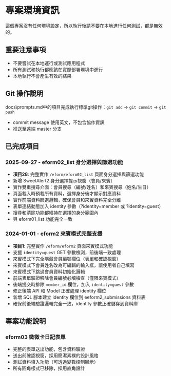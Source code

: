 # 專案環境資訊

這個專案沒有任何環境設定，所以執行後請不要在本地進行任何測試，都是無效的。

## 重要注意事項
- 不要嘗試在本地運行或測試應用程式
- 所有測試和執行都應該在實際部署環境中進行
- 本地執行不會產生有效的結果

## Git 操作說明

docs\prompts.md中的項目完成執行標準git操作：`git add` → `git commit` → `git push`
- commit message 使用英文，不包含協作資訊
- 推送至遠端 master 分支

## 已完成項目

### 2025-09-27 - eform02_list 身分選擇與篩選功能
- **項目28**: 完整實作 `/eform/eform02_list` 頁面身分選擇與篩選功能
- 新增 SweetAlert2 身分選擇提示視窗（會員/來賓）
- 實作雙重搜尋介面：會員搜尋（編號/姓名）和來賓搜尋（姓名/生日）
- 頁面載入時預載所有資料，選擇身分後才顯示對應資料
- 實作前端資料篩選邏輯，確保會員和來賓資料完全分離
- 表單連結動態加入 identity 參數（?identity=member 或 ?identity=guest）
- 搜尋和清除功能都維持在選擇的身分範圍內
- 與 eform01_list 功能完全一致

### 2024-01-01 - eform2 來賓模式完整支援
- **項目1**: 完整實作 `/eform/eform2` 頁面來賓模式功能
- 支援 `identity=guest` GET 參數檢測，前後端一致處理
- 來賓模式下完全隱藏會員編號欄位（表單和確認視窗）
- 來賓模式下會員姓名改為可編輯的輸入框，讓使用者自己填寫
- 來賓模式下跳過會員資料初始化邏輯
- 前端表單驗證移除會員編號必填檢查（僅限來賓模式）
- 後端提交時排除 `member_id` 欄位，加入 `identity=guest` 參數
- 修正後端 API 和 Model 正確處理 identity 欄位
- 新增 SQL 腳本建立 identity 欄位到 eeform2_submissions 資料表
- 確保前後端驗證邏輯完全一致，identity 參數正確儲存到資料庫

## 專案功能說明

### eform03 微微卡日記表單
- 完整的表單送出功能，包含資料驗證
- 送出前確認視窗，採用簡潔素樸的設計風格
- 測試資料填入功能（可透過變數控制顯示）
- 所有圓角樣式已移除，採用直角設計